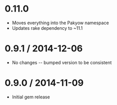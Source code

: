 # 0.11.0

  * Moves everything into the Pakyow namespace
  * Updates rake dependency to ~11.1

# 0.9.1 / 2014-12-06

  * No changes -- bumped version to be consistent

# 0.9.0 / 2014-11-09

 * Initial gem release
